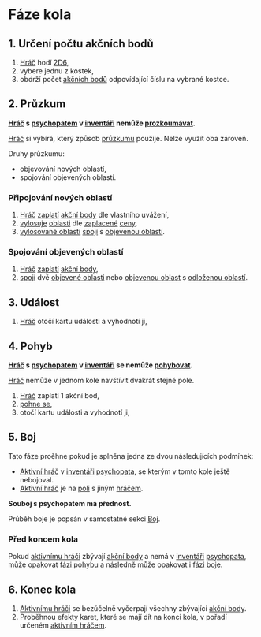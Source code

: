 # Fáze kola

## 1. Určení počtu akčních bodů

1. [Hráč](https://github.com/pilniczek/the-psychopaths-land/tree/master/CZ/Rejst%C5%99%C3%ADk#hráč) hodí [2D6](https://github.com/pilniczek/the-psychopaths-land/tree/master/CZ/Rejst%C5%99%C3%ADk#2d6),
2. vybere jednu z kostek,
3. obdrží počet [akčních bodů](https://github.com/pilniczek/the-psychopaths-land/tree/master/CZ/Rejst%C5%99%C3%ADk#akční-bod) odpovídající číslu na vybrané kostce.

## 2. Průzkum

**[Hráč](https://github.com/pilniczek/the-psychopaths-land/tree/master/CZ/Rejst%C5%99%C3%ADk#hráč) s [psychopatem](https://github.com/pilniczek/the-psychopaths-land/tree/master/CZ/Rejst%C5%99%C3%ADk#psychopat) v [inventáři](https://github.com/pilniczek/the-psychopaths-land/tree/master/CZ/Rejst%C5%99%C3%ADk#inventář) nemůže [prozkoumávat](https://github.com/pilniczek/the-psychopaths-land/tree/master/CZ/Rejst%C5%99%C3%ADk#průzkum).**

[Hráč](https://github.com/pilniczek/the-psychopaths-land/tree/master/CZ/Rejst%C5%99%C3%ADk#hráč) si výbírá, který způsob [průzkumu](https://github.com/pilniczek/the-psychopaths-land/tree/master/CZ/Rejst%C5%99%C3%ADk#průzkum) použije. Nelze využít oba zároveň.

Druhy průzkumu:

* objevování nových oblastí,
* spojování objevených oblastí.

### Připojování nových oblastí

1. [Hráč](https://github.com/pilniczek/the-psychopaths-land/tree/master/CZ/Rejst%C5%99%C3%ADk#hráč) [zaplatí](https://github.com/pilniczek/the-psychopaths-land/tree/master/CZ/Rejst%C5%99%C3%ADk#placení) [akční body](https://github.com/pilniczek/the-psychopaths-land/tree/master/CZ/Rejst%C5%99%C3%ADk#akční-bod) dle vlastního uvážení,
2. [vylosuje](https://github.com/pilniczek/the-psychopaths-land/tree/master/CZ/Rejst%C5%99%C3%ADk#losování) [oblasti](https://github.com/pilniczek/the-psychopaths-land/tree/master/CZ/Rejst%C5%99%C3%ADk#oblast) dle [zaplacené](https://github.com/pilniczek/the-psychopaths-land/tree/master/CZ/Rejst%C5%99%C3%ADk#placení) [ceny](https://github.com/pilniczek/the-psychopaths-land/tree/master/CZ/Rejst%C5%99%C3%ADk#cena),
3. [vylosované oblasti](https://github.com/pilniczek/the-psychopaths-land/tree/master/CZ/Rejst%C5%99%C3%ADk#vylosovaná-oblast) [spojí](https://github.com/pilniczek/the-psychopaths-land/tree/master/CZ/Rejst%C5%99%C3%ADk#spojení-oblastí) s [objevenou oblastí](https://github.com/pilniczek/the-psychopaths-land/tree/master/CZ/Rejst%C5%99%C3%ADk#objevená-oblast).

### Spojování objevených oblastí

1. [Hráč](https://github.com/pilniczek/the-psychopaths-land/tree/master/CZ/Rejst%C5%99%C3%ADk#hráč) [zaplatí](https://github.com/pilniczek/the-psychopaths-land/tree/master/CZ/Rejst%C5%99%C3%ADk#placení) [akční body](https://github.com/pilniczek/the-psychopaths-land/tree/master/CZ/Rejst%C5%99%C3%ADk#akční-bod),
2. [spojí](https://github.com/pilniczek/the-psychopaths-land/tree/master/CZ/Rejst%C5%99%C3%ADk#spojení-oblastí) dvě [objevené oblasti](https://github.com/pilniczek/the-psychopaths-land/tree/master/CZ/Rejst%C5%99%C3%ADk#objevená-oblast) nebo [objevenou oblast](https://github.com/pilniczek/the-psychopaths-land/tree/master/CZ/Rejst%C5%99%C3%ADk#objevená-oblast) s [odloženou oblastí](https://github.com/pilniczek/the-psychopaths-land/tree/master/CZ/Rejst%C5%99%C3%ADk#odložená-oblast).

## 3. Událost

1. [Hráč](https://github.com/pilniczek/the-psychopaths-land/tree/master/CZ/Rejst%C5%99%C3%ADk#hráč) otočí kartu události a vyhodnotí ji,

## 4. Pohyb

**[Hráč](https://github.com/pilniczek/the-psychopaths-land/tree/master/CZ/Rejst%C5%99%C3%ADk#hráč) s [psychopatem](https://github.com/pilniczek/the-psychopaths-land/tree/master/CZ/Rejst%C5%99%C3%ADk#psychopat) v [inventáři](https://github.com/pilniczek/the-psychopaths-land/tree/master/CZ/Rejst%C5%99%C3%ADk#inventář) se nemůže [pohybovat](https://github.com/pilniczek/the-psychopaths-land/tree/master/CZ/Rejst%C5%99%C3%ADk#pohyb).**

[Hráč](https://github.com/pilniczek/the-psychopaths-land/tree/master/CZ/Rejst%C5%99%C3%ADk#hráč) nemůže v jednom kole navštívit dvakrát stejné pole.

1. [Hráč](https://github.com/pilniczek/the-psychopaths-land/tree/master/CZ/Rejst%C5%99%C3%ADk#hráč) zaplatí 1 akční bod,
2. [pohne se](https://github.com/pilniczek/the-psychopaths-land/tree/master/CZ/Rejst%C5%99%C3%ADk#pohyb),
3. otočí kartu události a vyhodnotí ji,

## 5. Boj

Tato fáze proěhne pokud je splněna jedna ze dvou následujících podmínek:

* [Aktivní hráč](https://github.com/pilniczek/the-psychopaths-land/tree/master/CZ/Rejst%C5%99%C3%ADk#aktivní-hráč) v [inventáři](https://github.com/pilniczek/the-psychopaths-land/tree/master/CZ/Rejst%C5%99%C3%ADk#inventář) [psychopata](https://github.com/pilniczek/the-psychopaths-land/tree/master/CZ/Rejst%C5%99%C3%ADk#psychopat), se kterým v tomto kole ještě nebojoval.
* [Aktivní hráč](https://github.com/pilniczek/the-psychopaths-land/tree/master/CZ/Rejst%C5%99%C3%ADk#aktivní-hráč) je na [poli](https://github.com/pilniczek/the-psychopaths-land/tree/master/CZ/Rejst%C5%99%C3%ADk#pole) s jiným [hráčem](https://github.com/pilniczek/the-psychopaths-land/tree/master/CZ/Rejst%C5%99%C3%ADk#hráč).

**Souboj s psychopatem má přednost.**

Průběh boje je popsán v samostatné sekci [Boj](https://github.com/pilniczek/the-psychopaths-land/tree/master/CZ/Boj).

### Před koncem kola

Pokud [aktivnímu hráči](https://github.com/pilniczek/the-psychopaths-land/tree/master/CZ/Rejst%C5%99%C3%ADk#aktivní-hráč) zbývají [akční body](https://github.com/pilniczek/the-psychopaths-land/tree/master/CZ/Rejst%C5%99%C3%ADk#akční-bod) a nemá v [inventáři](https://github.com/pilniczek/the-psychopaths-land/tree/master/CZ/Rejst%C5%99%C3%ADk#inventář) [psychopata](https://github.com/pilniczek/the-psychopaths-land/tree/master/CZ/Rejst%C5%99%C3%ADk#psychopat), může opakovat [fázi pohybu](https://github.com/pilniczek/the-psychopaths-land/blob/master/CZ/Struktura%20kola/README.md#4-pohyb) a následně může opakovat i [fázi boje](https://github.com/pilniczek/the-psychopaths-land/blob/master/CZ/Struktura%20kola/README.md#5-boj).

## 6. Konec kola

1. [Aktivnímu hráči](https://github.com/pilniczek/the-psychopaths-land/tree/master/CZ/Rejst%C5%99%C3%ADk#aktivní-hráč) se bezúčelně vyčerpají všechny zbývající [akční body](https://github.com/pilniczek/the-psychopaths-land/tree/master/CZ/Rejst%C5%99%C3%ADk#akční-bod).
2. Proběhnou efekty karet, které se mají dít na konci kola, v pořadí určeném [aktivním hráčem](https://github.com/pilniczek/the-psychopaths-land/tree/master/CZ/Rejst%C5%99%C3%ADk#aktivní-hráč).
